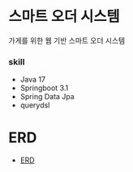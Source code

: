 # 스마트 오더 시스템

가게를 위한 웹 기반 스마트 오더 시스템

### skill
* Java 17
* Springboot 3.1
* Spring Data Jpa
* querydsl

# ERD
* [ERD](https://dbdiagram.io/d/smartOrder-653d0b4cffbf5169f0a3148a)